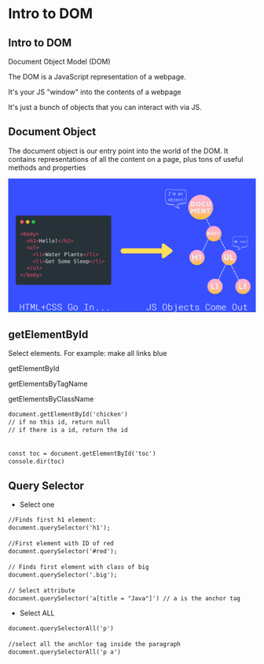 # Intro to DOM
## Intro to DOM
Document Object Model (DOM)

The DOM is a JavaScript representation of a webpage. 

It's your JS "window" into the contents of a webpage

It's just a bunch of objects that you can interact with via JS.

## Document Object
The  document object is our entry point into the world of the DOM. It contains representations of all the content on a page, plus tons of useful methods and properties

![30](https://raw.githubusercontent.com/suereey/Udemy_WebDeveloperBootCamp_2021_StudyNotes/main/screenshot/30.PNG)

## getElementById
Select elements. For example: make all links blue

getElementById

getElementsByTagName

getElementsByClassName

```
document.getElementById('chicken') 
// if no this id, return null
// if there is a id, return the id


const toc = document.getElementById('toc')
console.dir(toc)
```

## Query Selector
- Select one
```
//Finds first h1 element:
document.querySelector('h1');

//First element with ID of red
document.querySelector('#red');

// Finds first element with class of big
document.querySelector('.big');

// Select attribute
document.querySelector('a[title = "Java"]') // a is the anchor tag
```

- Select ALL

```
document.querySelectorAll('p')

//select all the anchlor tag inside the paragraph
document.querySelectorAll('p a')
```